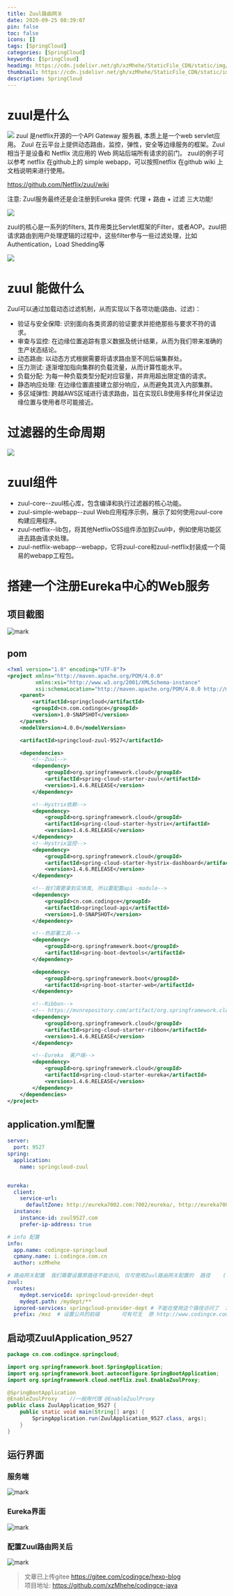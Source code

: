 ```yaml
---
title: Zuul路由网关
date: 2020-09-25 08:39:07
pin: false
toc: false
icons: []
tags: [SpringCloud]
categories: [SpringCloud]
keywords: [SpringCloud]
headimg: https://cdn.jsdelivr.net/gh/xzMhehe/StaticFile_CDN/static/img/202108200921079.jpg
thumbnail: https://cdn.jsdelivr.net/gh/xzMhehe/StaticFile_CDN/static/img/202108200921079.jpg
description: SpringCloud
---
```

# zuul是什么
![](https://camo.githubusercontent.com/f091703491ae368dab9314065b31eab0fc3246ab/68747470733a2f2f692e696d6775722e636f6d2f6d52536f7345702e706e67)
zuul 是netflix开源的一个API Gateway 服务器, 本质上是一个web servlet应用。
Zuul 在云平台上提供动态路由，监控，弹性，安全等边缘服务的框架。Zuul 相当于是设备和 Netflix 流应用的 Web 网站后端所有请求的前门。
zuul的例子可以参考 netflix 在github上的 simple webapp，可以按照netflix 在github wiki 上文档说明来进行使用。

https://github.com/Netflix/zuul/wiki

注意: Zuul服务最终还是会注册到Eureka
提供: 代理 + 路由 + 过滤 三大功能!

![](http://image.codingce.com.cn/blog/20200925/084657361.png)


zuul的核心是一系列的filters, 其作用类比Servlet框架的Filter，或者AOP。zuul把请求路由到用户处理逻辑的过程中，这些filter参与一些过滤处理，比如Authentication，Load Shedding等

![](http://image.codingce.com.cn/blog/20200926/142349524.png)

# zuul 能做什么

Zuul可以通过加载动态过滤机制，从而实现以下各项功能(路由、过滤)：
- 验证与安全保障: 识别面向各类资源的验证要求并拒绝那些与要求不符的请求。
- 审查与监控: 在边缘位置追踪有意义数据及统计结果，从而为我们带来准确的生产状态结论。
- 动态路由: 以动态方式根据需要将请求路由至不同后端集群处。
- 压力测试: 逐渐增加指向集群的负载流量，从而计算性能水平。
- 负载分配: 为每一种负载类型分配对应容量，并弃用超出限定值的请求。
- 静态响应处理: 在边缘位置直接建立部分响应，从而避免其流入内部集群。
- 多区域弹性: 跨越AWS区域进行请求路由，旨在实现ELB使用多样化并保证边缘位置与使用者尽可能接近。




# 过滤器的生命周期

![](https://imgkr2.cn-bj.ufileos.com/9f2bd698-f897-4801-8e1c-e8aa5c29b3c2.png?UCloudPublicKey=TOKEN_8d8b72be-579a-4e83-bfd0-5f6ce1546f13&Signature=KzhanZPLIVzv5sz%252BAbRldoMoMgE%253D&Expires=1601351961)


# zuul组件
- zuul-core--zuul核心库，包含编译和执行过滤器的核心功能。
- zuul-simple-webapp--zuul Web应用程序示例，展示了如何使用zuul-core构建应用程序。
- zuul-netflix--lib包，将其他NetflixOSS组件添加到Zuul中，例如使用功能区进去路由请求处理。
- zuul-netflix-webapp--webapp，它将zuul-core和zuul-netflix封装成一个简易的webapp工程包。

# 搭建一个注册Eureka中心的Web服务
## 项目截图
![mark](http://image.codingce.com.cn/blog/20200927/132344573.png)
## pom
```xml
<?xml version="1.0" encoding="UTF-8"?>
<project xmlns="http://maven.apache.org/POM/4.0.0"
         xmlns:xsi="http://www.w3.org/2001/XMLSchema-instance"
         xsi:schemaLocation="http://maven.apache.org/POM/4.0.0 http://maven.apache.org/xsd/maven-4.0.0.xsd">
    <parent>
        <artifactId>springcloud</artifactId>
        <groupId>cn.com.codingce</groupId>
        <version>1.0-SNAPSHOT</version>
    </parent>
    <modelVersion>4.0.0</modelVersion>

    <artifactId>springcloud-zuul-9527</artifactId>

    <dependencies>
        <!--Zuul-->
        <dependency>
            <groupId>org.springframework.cloud</groupId>
            <artifactId>spring-cloud-starter-zuul</artifactId>
            <version>1.4.6.RELEASE</version>
        </dependency>

        <!--Hystrix依赖-->
        <dependency>
            <groupId>org.springframework.cloud</groupId>
            <artifactId>spring-cloud-starter-hystrix</artifactId>
            <version>1.4.6.RELEASE</version>
        </dependency>
        <!--Hystrix监控-->
        <dependency>
            <groupId>org.springframework.cloud</groupId>
            <artifactId>spring-cloud-starter-hystrix-dashboard</artifactId>
            <version>1.4.6.RELEASE</version>
        </dependency>

        <!--我们需要拿到实体类, 所以要配置api -module-->
        <dependency>
            <groupId>cn.com.codingce</groupId>
            <artifactId>springcloud-api</artifactId>
            <version>1.0-SNAPSHOT</version>
        </dependency>

        <!--热部署工具-->
        <dependency>
            <groupId>org.springframework.boot</groupId>
            <artifactId>spring-boot-devtools</artifactId>
        </dependency>

        <dependency>
            <groupId>org.springframework.boot</groupId>
            <artifactId>spring-boot-starter-web</artifactId>
        </dependency>

        <!--Ribbon-->
        <!-- https://mvnrepository.com/artifact/org.springframework.cloud/spring-cloud-starter-ribbon -->
        <dependency>
            <groupId>org.springframework.cloud</groupId>
            <artifactId>spring-cloud-starter-ribbon</artifactId>
            <version>1.4.6.RELEASE</version>
        </dependency>

        <!--Eureka  客户端-->
        <dependency>
            <groupId>org.springframework.cloud</groupId>
            <artifactId>spring-cloud-starter-eureka</artifactId>
            <version>1.4.6.RELEASE</version>
        </dependency>
    </dependencies>
</project>
```

## application.yml配置
```yml
server:
  port: 9527
spring:
  application:
    name: springcloud-zuul


eureka:
  client:
    service-url:
      defaultZone: http://eureka7002.com:7002/eureka/, http://eureka7003.com:7003/eureka/, http://eureka7001.com:7001/eureka/   # 这里必须与服务端一致
  instance:
    instance-id: zuul9527.com
    prefer-ip-address: true

# info 配置
info:
  app.name: codingce-springcloud
  cpmany.name: i.codingce.com.cn
  author: xzMhehe

# 路由网关配置  我们需要设置原路径不能访问, 仅可使用Zuul路由网关配置的  路径    (已在 win10 hosts  里面配置 127.0.0.1	www.codingce.com)
zuul:
  routes:
    mydept.serviceId: springcloud-provider-dept
    mydept.path: /mydept/**
  ignored-services: springcloud-provider-dept # 不能在使用这个路径访问了  ignored-services: "*" 隐藏全部的真实的项目
  prefix: /mxz  # 设置公共的前缀       可有可无  原 http://www.codingce.com:9527/mydept/dept/list    加了之后 http://www.codingce.com:9527/mxz/mydept/dept/list
```


## 启动项ZuulApplication_9527
```java
package cn.com.codingce.springcloud;

import org.springframework.boot.SpringApplication;
import org.springframework.boot.autoconfigure.SpringBootApplication;
import org.springframework.cloud.netflix.zuul.EnableZuulProxy;

@SpringBootApplication
@EnableZuulProxy    //一般用代理 @EnableZuulProxy
public class ZuulApplication_9527 {
    public static void main(String[] args) {
        SpringApplication.run(ZuulApplication_9527.class, args);
    }
}
```

## 运行界面
### 服务端
![mark](http://image.codingce.com.cn/blog/20200927/132717824.png)
### Eureka界面
![mark](http://image.codingce.com.cn/blog/20200927/132946755.png)
### 配置Zuul路由网关后
![mark](http://image.codingce.com.cn/blog/20200927/133029481.png)




>文章已上传gitee https://gitee.com/codingce/hexo-blog   
>项目地址: https://github.com/xzMhehe/codingce-java
